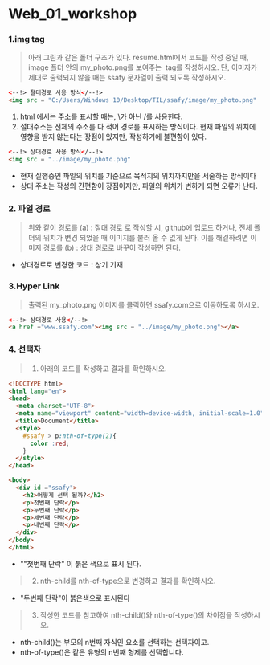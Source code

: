 # Web_01_workshop

### 1.img tag

> 아래 그림과 같은 폴더 구조가 있다. resume.html에서 코드를 작성 중일 때, image 폴더 안의 my_photo.png를 보여주는 <img> tag를 작성하시오. 단, 이미자가 제대로 출력되지 않을 때는 ssafy 문자열이 출력 되도록 작성하시오.



```html
<--!> 절대경로 사용 방식</--!>
<img src = "C:/Users/Windows 10/Desktop/TIL/ssafy/image/my_photo.png"

```

1. html 에서는 주소를 표시할 때는, \가 아닌 /를 사용한다.
2. 절대주소는 전체의 주소를 다 적어 경로를 표시하는 방식이다. 현재 파일의 위치에 영향을 받지 않는다는 장점이 있지만, 작성하기에 불편함이 있다.



```html
<--!> 상대경로 사용 방식</--!>
<img src = "../image/my_photo.png"
```

* 현재 실행중인 파일의 위치를 기준으로 목적지의 위치까지만을 서술하는 방식이다
* 상대 주소는 작성의 간편함이 장점이지만, 파일의 위치가 변하게 되면 오류가 난다.





### 2. 파일 경로

> 위와 같이 경로를 (a) : 절대 경로 로 작성할 시, github에 업로드 하거나, 전체 폴더의 위치가 변경 되었을 때 이미지를 불러 올 수 없게 된다. 이를 해결하려면 이미지 경로를 (b) : 상대 경로로 바꾸어 작성하면 된다.



* 상대경로로 변경한 코드 : 상기 기재



### 3.Hyper Link

> 출력된 my_photo.png 이미지를 클릭하면 ssafy.com으로 이동하도록 하시오.



```html
<--!> 상대경로 사용</--!>
<a href ="www.ssafy.com"><img src = "../image/my_photo.png"></a>
```





### 4. 선택자

> 1) 아래의 코드를 작성하고 결과를 확인하시오.

```html
<!DOCTYPE html>
<html lang="en">
<head>
  <meta charset="UTF-8">
  <meta name="viewport" content="width=device-width, initial-scale=1.0">
  <title>Document</title>
  <style>
    #ssafy > p:nth-of-type(2){
      color :red;
    }
  </style>
</head>

<body>
  <div id ="ssafy">
    <h2>어떻게 선택 될까?</h2>
    <p>첫번째 단락</p>
    <p>두번째 단락</p>
    <p>세번째 단락</p>
    <p>네번째 단락</p>
  </div>
</body>
</html>
```

* ""첫번째 단락" 이 붉은 색으로 표시 된다.



> 2) nth-child를 nth-of-type으로 변경하고 결과를 확인하시오.

* "두번째 단락"이 붉은색으로 표시된다



> 3) 작성한 코드를 참고하여 nth-child()와 nth-of-type()의 차이점을 작성하시오.

* nth-child()는 부모의 n번째 자식인 요소를 선택하는 선택자이고.
* nth-of-type()은 같은 유형의 n번째 형제를 선택합니다.

